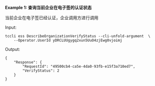 **Example 1: 查询当前企业在电子签的认证状态**

当前企业在电子签已经认证，企业调用方进行调用

Input: 

```
tccli ess DescribeOrganizationVerifyStatus --cli-unfold-argument  \
    --Operator.UserId yDRCLUUgygq2xun5UuO4zjEwg0vjoimj
```

Output: 
```
{
    "Response": {
        "RequestId": "49500cb4-ca5e-4da0-93fb-e15f3a710ed7",
        "VerifyStatus": 2
    }
}
```

